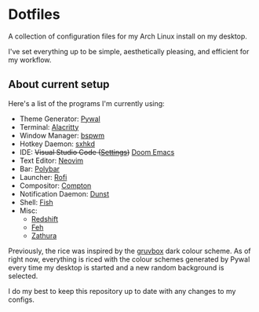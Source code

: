 # Dotfiles

A collection of configuration files for my Arch Linux install on my desktop.

I've set everything up to be simple, aesthetically pleasing, and efficient for my workflow.

## About current setup

Here's a list of the programs I'm currently using:
- Theme Generator: [Pywal](https://github.com/dylanaraps/pywal)
- Terminal: [Alacritty](https://github.com/jwilm/alacritty)
- Window Manager: [bspwm](https://github.com/baskerville/bspwm)
- Hotkey Daemon: [sxhkd](https://github.com/baskerville/sxhkd)
- IDE: ~~Visual Studio Code ([Settings](https://gist.github.com/ZacJoffe/1417ebed26108060fcdefd6b1e4895ed))~~ [Doom Emacs](https://github.com/hlissner/doom-emacs)
- Text Editor: [Neovim](https://github.com/neovim/neovim)
- Bar: [Polybar](https://github.com/polybar/polybar)
- Launcher: [Rofi](https://github.com/davatorium/rofi)
- Compositor: [Compton](https://github.com/tryone144/compton)
- Notification Daemon: [Dunst](https://github.com/dunst-project/dunst)
- Shell: [Fish](https://github.com/fish-shell/fish-shell)
- Misc:
  - [Redshift](https://github.com/jonls/redshift)
  - [Feh](https://github.com/derf/feh)
  - [Zathura](https://github.com/pwmt/zathura)

Previously, the rice was inspired by the [gruvbox](https://github.com/morhetz/gruvbox) dark colour scheme. As of right now, everything is riced with the colour schemes generated by Pywal every time my desktop is started and a new random background is selected.

I do my best to keep this repository up to date with any changes to my configs.
